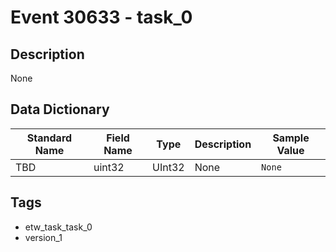 # Event 30633 - task_0

## Description
None

## Data Dictionary
|Standard Name|Field Name|Type|Description|Sample Value|
|---|---|---|---|---|
|TBD|uint32|UInt32|None|`None`|

## Tags
* etw_task_task_0
* version_1